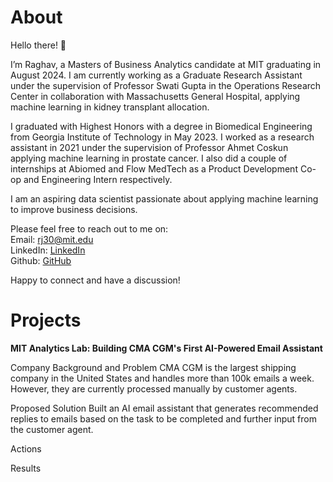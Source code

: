# About

Hello there! 👋

I’m Raghav, a Masters of Business Analytics candidate at MIT graduating in August 2024. I am currently working as a Graduate Research Assistant under the supervision of Professor Swati Gupta in the Operations Research Center in collaboration with Massachusetts General Hospital, applying machine learning in kidney transplant allocation.

I graduated with Highest Honors with a degree in Biomedical Engineering from Georgia Institute of Technology in May 2023. I worked as a research assistant in 2021 under the supervision of Professor Ahmet Coskun applying machine learning in prostate cancer. I also did a couple of internships at Abiomed and Flow MedTech as a Product Development Co-op and Engineering Intern respectively.

I am an aspiring data scientist passionate about applying machine learning to improve business decisions.

Please feel free to reach out to me on:<br>
Email: rj30@mit.edu<br>
LinkedIn: [LinkedIn](https://www.linkedin.com/in/rrmj/)<br>
Github: [GitHub](https://github.com/raghavmanoharanjayanthi30)<br>

Happy to connect and have a discussion!

# Projects
<b>MIT Analytics Lab: Building CMA CGM's First AI-Powered Email Assistant</b>

Company Background and Problem
CMA CGM is the largest shipping company in the United States and handles more than 100k emails a week. However, they are currently processed manually by customer agents. 

Proposed Solution
Built an AI email assistant that generates recommended replies to emails based on the task to be completed and further input from the customer agent.

Actions


Results







